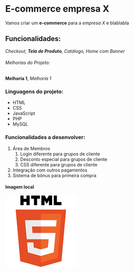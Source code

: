 # E-commerce empresa X

Vamos criar um **e-commerce** para a *empresa X* e blablabla


## Funcionalidades:

_Checkout, **Tela de Produto**, Catálogo, Home com Banner_

###### Melhorias do Projeto:

__Melhoria 1__, _Melhoria 1_

### Linguagens do projeto:

* HTML
* CSS
* JavaScript
* PHP
* MySQL

### Funcionalidades a desenvolver:
1. Área de Membros
    1. Login diferente para grupos de cliente
    2. Desconto especial para grupos de cliente
    3. CSS diferente para grupos de cliente
2. Integração com outros pagamentos
3. Sistema de bônus para primeira compra

#### Imagem local

![Logo do HTML](img/logo.png)
